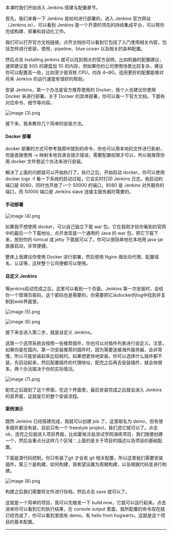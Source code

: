 <p>本课时我们开始进入 Jenkins 搭建与配置章节。</p>
<p>首先，我们来看一下 Jenkins 是如何进行部署的，进入 Jenkins 官方网站（Jenkins.io），可以看到 Jenkins 是一个开源的领先的持续集成平台，可以帮你完成构建、部署和自动化工作。</p>
<p>我们可以打开官方文档链接，点开文档你可以看到它包括了入门使用相关内容，包括怎样进行安装，使用，pipeline、blue ocean 以及相关的各种配置。</p>
<p>然后点击 installing jenkins 就可以找到相关的官方说明，比如机器的配置建议，通常建议是 50G 的硬盘加 1G 的内存，但如果你的公司使用场景比较复杂，建议你可以配置高一些，比如至少是双核 CPU，内存 4~8G。选用更好的配置能够对将来 Jenkins 的运行速度有很好的帮助。</p>
<p>安装 Jenkins，第一个办法是官方推荐使用的 Docker，我个人也建议你使用 Docker 来进行部署。关于 Docker 的具体部署，你可以看一下官方文档，下面有对应命令、细节等内容。</p>
<p><img src="https://s0.lgstatic.com/i/image/M00/0A/C5/Ciqc1F6-byKALv2EAAR1VSL27rM786.png" alt="image (3).png"></p>
<p>接下来，我来教你几个简单的安装方法。</p>
<h4>Docker 部署</h4>
<p>docker 部署的方式可参考我图中提到的命令，你也可以用本地的文件进行影射，但是直接使用 -v 映射本地目录会提示错误，需要配置权限才可以，所以我推荐你用 docker 文件卷这个办法来进行安装。</p>
<p>解决了上面的问题就可以开始执行了。执行之后，开始启动 docker，你可以使用 docker  logs -f  看一下系统的启动过程，它会实时打印 Jenkins 日志。我启动的端口是 8080，同时也开放了一个 50000 的端口，8080 是 Jenkins 对外服务的端口，而 50000 端口是 Jenkins slave 连接主服务器时需要的。</p>
<h4>手动部署</h4>
<p><img src="https://s0.lgstatic.com/i/image/M00/0A/C5/Ciqc1F6-bzmAauztAAHn5CtWGbQ563.png" alt="image (4).png"></p>
<p>如果我不想使用 docker，可以自己独立下载 war 包，它在我刚才给你看到的官网中的最后一个下载地址，点开发现是一个通用的 Java 的 war 包，把它下载下来，放到你的 tomcat 或 jetty 下面就可以了。你可以很简单地在本地用 java-jar 直接启动，非常便捷。</p>
<p>整体上我建议你使用 Docker 进行部署，然后使用 Nginx 做反向代理，配置域名、认证等，这样整个公司便都可以使用。</p>
<h4>自定义 Jenkins</h4>
<p>等jenkins启动完成之后，这里可以看到一个页面，Jenkins 第一次安装时，会给你一个管理员密码，这个密码也是需要的，你需要把它从docker的log中找到并复制到web界面里。</p>
<p><img src="https://s0.lgstatic.com/i/image/M00/0A/C5/CgqCHl6-b0SARPOEAAFPx1Xi2IY790.png" alt="image (5).png"></p>
<p><img src="https://s0.lgstatic.com/i/image/M00/0A/C5/Ciqc1F6-b02AMJb7AAGfo97c2I8514.png" alt="image (6).png"></p>
<p>接下来会进入第二步，就是自定义 Jenkins。</p>
<p>选第一个选项系统会按照一些推荐插件，你也可以对插件列表进行自定义。注意，如果你是在国内，第一次安装推荐的插件时，因为需要连接海外服务器，会非常慢，所以可能安装起来比较耗时。如果想更快地安装，你可以选择什么插件都不装，先启动起来，然后配置插件的代理地址，配完之后再去安装插件，就会快很多。两个办法取决于你的实际情况。</p>
<p><img src="https://s0.lgstatic.com/i/image/M00/0A/C5/Ciqc1F6-b1yARPpFAAGQtQWZq-0515.png" alt="image (7).png"></p>
<p>配完之后就到了这个界面，在这个界面里，最后安装完成之后就会进入 Jenkins 的首界面，这就是它的整个安装流程。</p>
<h4>案例演示</h4>
<p>既然 Jenkins 已经搭建完成，我就可以创建 job 了，这里取名为 demo，但有很多插件都没有装，目前只有一个 freestyle project，我们选它就可以了。点击 ok，选完之后就进入项目界面，比如霍格沃兹测试学院演练项目，我们随便创建一个，然后会重点分这样几个区域：上面的是关于项目的描述以及项目的基础配置。</p>
<p>下面是源代码控制，你只有装了git 才会有 git 相关配置，所以这里我们需要安装插件。第三个是构建，如何构建，我希望设置为周期构建，以及根据代码变进行构建。</p>
<p><img src="https://s0.lgstatic.com/i/image/M00/0A/C5/Ciqc1F6-b2WAe1vsAABljoYJtk4105.png" alt="image (8).png"></p>
<p>构建之后我们需要将文件进行存档，然后点击 save 就可以了。</p>
<p>这就是一个简单的项目，我可以先触发一下 build now，它就可以运行起来。点击进来你可以看到它的执行结果，在 console output 里面，我所配置的命令现在就已经完成了，你可以看到里面有 demo，有 hello from hogwarts，这就是这个项目的基本配置。</p>

---




